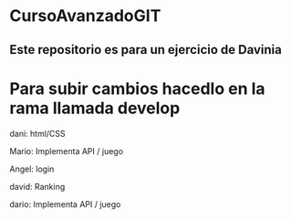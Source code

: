 # CursoAvanzadoGIT

## Este repositorio es para un ejercicio de Davinia


# Para subir cambios hacedlo en la rama llamada develop


dani: html/CSS

Mario: Implementa API / juego

Angel: login

david: Ranking

dario: Implementa API / juego